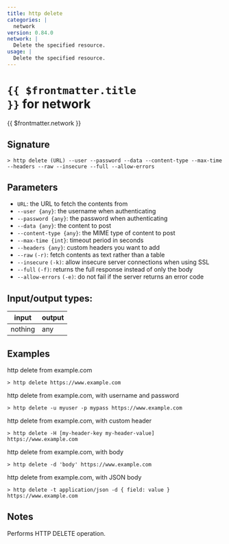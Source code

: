 ```yaml
---
title: http delete
categories: |
  network
version: 0.84.0
network: |
  Delete the specified resource.
usage: |
  Delete the specified resource.
---
```


# <code>{{ $frontmatter.title }}</code> for network

<div class='command-title'>{{ $frontmatter.network }}</div>

## Signature

```> http delete (URL) --user --password --data --content-type --max-time --headers --raw --insecure --full --allow-errors```

## Parameters

 -  `URL`: the URL to fetch the contents from
 -  `--user {any}`: the username when authenticating
 -  `--password {any}`: the password when authenticating
 -  `--data {any}`: the content to post
 -  `--content-type {any}`: the MIME type of content to post
 -  `--max-time {int}`: timeout period in seconds
 -  `--headers {any}`: custom headers you want to add
 -  `--raw` `(-r)`: fetch contents as text rather than a table
 -  `--insecure` `(-k)`: allow insecure server connections when using SSL
 -  `--full` `(-f)`: returns the full response instead of only the body
 -  `--allow-errors` `(-e)`: do not fail if the server returns an error code


## Input/output types:

| input   | output |
| ------- | ------ |
| nothing | any    |

## Examples

http delete from example.com
```shell
> http delete https://www.example.com

```

http delete from example.com, with username and password
```shell
> http delete -u myuser -p mypass https://www.example.com

```

http delete from example.com, with custom header
```shell
> http delete -H [my-header-key my-header-value] https://www.example.com

```

http delete from example.com, with body
```shell
> http delete -d 'body' https://www.example.com

```

http delete from example.com, with JSON body
```shell
> http delete -t application/json -d { field: value } https://www.example.com

```

## Notes
Performs HTTP DELETE operation.
